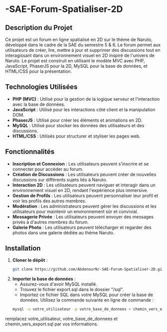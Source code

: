 # -SAE-Forum-Spatialiser-2D

## Description du Projet

Ce projet est un forum en ligne spatialisé en 2D sur le thème de Naruto, développé dans le cadre de la SAE du semestre 5 & 6. Le forum permet aux utilisateurs de créer, lire, mettre à jour et supprimer des discussions tout en interagissant dans un environnement visuel en 2D inspiré de l'univers de Naruto. Le projet est construit en utilisant le modèle MVC avec PHP, JavaScript, PhaserJS pour la 2D, MySQL pour la base de données, et HTML/CSS pour la présentation.

## Technologies Utilisées

- **PHP (MVC)** : Utilisé pour la gestion de la logique serveur et l'interaction avec la base de données.
- **JavaScript** : Utilisé pour les interactions côté client et la manipulation DOM.
- **PhaserJS** : Utilisé pour créer les éléments et animations en 2D.
- **MySQL** : Utilisé pour stocker les données des utilisateurs et des discussions.
- **HTML/CSS** : Utilisés pour structurer et styliser les pages web.

## Fonctionnalités

- **Inscription et Connexion** : Les utilisateurs peuvent s'inscrire et se connecter pour accéder au forum.
- **Création de Discussions** : Les utilisateurs peuvent créer de nouvelles discussions sur différents sujets liés à Naruto.
- **Interaction 2D** : Les utilisateurs peuvent naviguer et interagir dans un environnement visuel en 2D, rendant l'expérience plus immersive.
- **Gestion de Profils** : Les utilisateurs peuvent personnaliser leur profil et voir les profils des autres membres.
- **Modération** : Les administrateurs peuvent gérer les discussions et les utilisateurs pour maintenir un environnement sûr et convivial.
- **Messagerie Privée** : Les utilisateurs peuvent envoyer des messages privés à d'autres membres du forum.
- **Galerie Photo** : Les utilisateurs peuvent télécharger et regarder des photos dans une galerie dédiée au thème Naruto.

## Installation

1. **Cloner le dépôt** :
   ```sh
   git clone https://github.com/AbdenourN/-SAE-Forum-Spatialiser-2D.git

2. **Importer la base de données** :
   - Assurez-vous d'avoir MySQL installé.
   - Trouvez le fichier export.sql dans le dossier "/sql".
   - Importez ce fichier SQL dans votre  MySQL pour créer la base de données.
Utilisez la commande suivante en ligne de commande :
   ```sh
   mysql -u votre_utilisateur -p votre_base_de_donnees < chemin_vers_export.sql
 remplacez votre_utilisateur, votre_base_de_donnees et chemin_vers_export.sql par vos informations.


